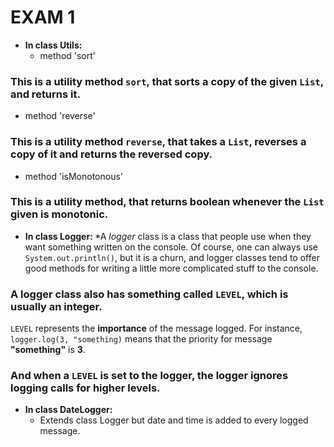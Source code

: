 EXAM 1
============

* <b> In class Utils: </b>
  * method 'sort'
### This is a **utility** method `sort`, that sorts a **copy of the given** `List`, and returns it. 

  * method 'reverse'
### This is a **utility** method `reverse`, that takes a `List`, **reverses** a copy of it and returns the reversed copy.

  * method 'isMonotonous'
### This is a **utility** method, that returns **boolean** whenever the `List` given is monotonic.

* <b> In class Logger: </b>
  *A *logger* class is a class that people use when they want something written on the console. Of course, one can always use     `System.out.println()`, but it is a churn, and logger classes tend to offer good methods for writing a little more complicated stuff to the   console. 

 ###  A logger class also has something called `LEVEL`, which is usually an integer. 
`LEVEL` represents the **importance** of the message logged. For instance, `logger.log(3, "something)` means that the priority for message   **"something"** is **3**.

  ### And when a `LEVEL` is **set to the logger**, the logger **ignores logging calls for higher levels**. 

* <b> In class DateLogger: </b>
  * Extends class Logger but date and time is added to every logged message.
